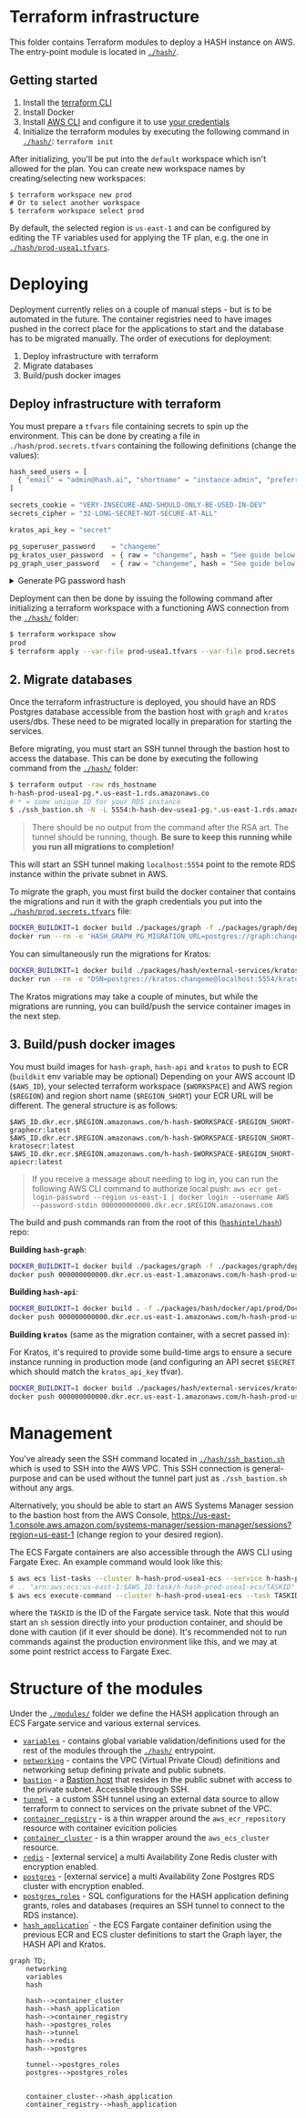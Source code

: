 # Terraform infrastructure

This folder contains Terraform modules to deploy a HASH instance on AWS. The entry-point module is located in [`./hash/`](./hash/).

## Getting started

1.  Install the [terraform CLI](https://learn.hashicorp.com/tutorials/terraform/install-cli)
1.  Install Docker
1.  Install [AWS CLI](https://docs.aws.amazon.com/cli/latest/userguide/getting-started-install.html) and configure it to use [your credentials](https://docs.aws.amazon.com/cli/latest/userguide/cli-configure-quickstart.html)
1.  Initialize the terraform modules by executing the following command in [`./hash/`](./hash/): `terraform init`

After initializing, you'll be put into the `default` workspace which isn't allowed for the plan.
You can create new workspace names by creating/selecting new workspaces:

```shell
$ terraform workspace new prod
# Or to select another workspace
$ terraform workspace select prod
```

By default, the selected region is `us-east-1` and can be configured by editing the TF variables used for applying the TF plan, e.g. the one in [`./hash/prod-usea1.tfvars`](./hash/prod-usea1.tfvars).

# Deploying

Deployment currently relies on a couple of manual steps - but is to be automated in the future. The container registries need to have images pushed in the correct place for the applications to start and the database has to be migrated manually. The order of executions for deployment:

1.  Deploy infrastructure with terraform
2.  Migrate databases
3.  Build/push docker images

## Deploy infrastructure with terraform

You must prepare a `tfvars` file containing secrets to spin up the environment. This can be done by creating a file in `./hash/prod.secrets.tfvars` containing the following definitions (change the values):

```tfvars
hash_seed_users = [
  { "email" = "admin@hash.ai", "shortname" = "instance-admin", "preferredName" = "Instance Admin", "password" = "changeme", "isInstanceAdmin" = true }
]

secrets_cookie = "VERY-INSECURE-AND-SHOULD-ONLY-BE-USED-IN-DEV"
secrets_cipher = "32-LONG-SECRET-NOT-SECURE-AT-ALL"

kratos_api_key = "secret"

pg_superuser_password    = "changeme"
pg_kratos_user_password  = { raw = "changeme", hash = "See guide below to generate this" }
pg_graph_user_password   = { raw = "changeme", hash = "See guide below to generate this" }
```

<details>
<summary>Generate PG password hash</summary>

**PG Users**

The database is configured to use `scram-sha-256` for password auth.
To generate a hashed password in this form:

1.  Start a local DB:
    `$ docker run --rm -it --name postgres-dummy -d -e POSTGRES_HOST_AUTH_METHOD=trust postgres:14-alpine`
1.  Connect to instance
    `$ docker exec -it postgres-dummy psql -U postgres`
1.  Reset password
    `postgres=# \password`
    (type in your password twice)
1.  Extract password
    `select rolpassword from pg_authid where rolname = 'postgres';`
1.  Copy the result, repeat from step 3 as needed
1.  Quit wiht `\q` and stop the container
    `docker stop postgres-dummy`

</details>

Deployment can then be done by issuing the following command after initializing a terraform workspace with a functioning AWS connection from the [`./hash/`](./hash/) folder:

```sh
$ terraform workspace show
prod
$ terraform apply --var-file prod-usea1.tfvars --var-file prod.secrets.tfvars
```

## 2. Migrate databases

Once the terraform infrastructure is deployed, you should have an RDS Postgres database accessible from the bastion host with `graph` and `kratos` users/dbs. These need to be migrated locally in preparation for starting the services.

Before migrating, you must start an SSH tunnel through the bastion host to access the database. This can be done by executing the following command from the [`./hash/`](./hash/) folder:

```sh
$ terraform output -raw rds_hostname
h-hash-prod-usea1-pg.*.us-east-1.rds.amazonaws.co
# * = some unique ID for your RDS instance
$ ./ssh_bastion.sh -N -L 5554:h-hash-dev-usea1-pg.*.us-east-1.rds.amazonaws.com:5432
```

> There should be no output from the command after the RSA art. The tunnel should be running, though.
> **Be sure to keep this running while you run all migrations to completion!**

This will start an SSH tunnel making `localhost:5554` point to the remote RDS instance within the private subnet in AWS.

To migrate the graph, you must first build the docker container that contains the migrations and run it with the graph credentials you put into the [`./hash/prod.secrets.tfvars`](./hash/prod.secrets.tfvars) file:

```sh
DOCKER_BUILDKIT=1 docker build ./packages/graph -f ./packages/graph/deployment/migrations/Dockerfile -t hash-graph-migrate:latest
docker run --rm -e 'HASH_GRAPH_PG_MIGRATION_URL=postgres://graph:changeme@localhost:5554/graph' hash-graph-migrate:latest
```

You can simultaneously run the migrations for Kratos:

```sh
DOCKER_BUILDKIT=1 docker build ./packages/hash/external-services/kratos --build-arg ENV=prod -t kratos:latest
docker run --rm -e "DSN=postgres://kratos:changeme@localhost:5554/kratos" kratos:latest migrate sql -e --yes
```

The Kratos migrations may take a couple of minutes, but while the migrations are running, you can build/push the service container images in the next step.

## 3. Build/push docker images

You must build images for `hash-graph`, `hash-api` and `kratos` to push to ECR (`buildkit` env variable may be optional)
Depending on your AWS account ID (`$AWS_ID`), your selected terraform workspace (`$WORKSPACE`) and AWS region (`$REGION`) and region short name (`$REGION_SHORT`) your ECR URL will be different. The general structure is as follows:

```
$AWS_ID.dkr.ecr.$REGION.amazonaws.com/h-hash-$WORKSPACE-$REGION_SHORT-graphecr:latest
$AWS_ID.dkr.ecr.$REGION.amazonaws.com/h-hash-$WORKSPACE-$REGION_SHORT-kratosecr:latest
$AWS_ID.dkr.ecr.$REGION.amazonaws.com/h-hash-$WORKSPACE-$REGION_SHORT-apiecr:latest
```

> If you receive a message about needing to log in, you can run the following AWS CLI command to authorize local push:
> `aws ecr get-login-password --region us-east-1 | docker login --username AWS --password-stdin 000000000000.dkr.ecr.$REGION.amazonaws.com`

The build and push commands ran from the root of this ([`hashintel/hash`](../../)) repo:

**Building `hash-graph`**:

```sh
DOCKER_BUILDKIT=1 docker build ./packages/graph -f ./packages/graph/deployment/graph/Dockerfile -t 000000000000.dkr.ecr.us-east-1.amazonaws.com/h-hash-prod-usea1-graphecr:latest
docker push 000000000000.dkr.ecr.us-east-1.amazonaws.com/h-hash-prod-usea1-graphecr:latest
```

**Building `hash-api`**:

```sh
DOCKER_BUILDKIT=1 docker build . -f ./packages/hash/docker/api/prod/Dockerfile -t 000000000000.dkr.ecr.us-east-1.amazonaws.com/h-hash-prod-usea1-apiecr:latest
docker push 000000000000.dkr.ecr.us-east-1.amazonaws.com/h-hash-prod-usea1-apiecr:latest
```

**Building `kratos`** (same as the migration container, with a secret passed in):

For Kratos, it's required to provide some build-time args to ensure a secure instance running in production mode (and configuring an API secret `$SECRET` which should match the `kratos_api_key` tfvar).

```sh
DOCKER_BUILDKIT=1 docker build ./packages/hash/external-services/kratos --build-arg ENV=prod --build-arg API_SECRET=$SECRET -t 000000000000.dkr.ecr.us-east-1.amazonaws.com/h-hash-prod-usea1-kratosecr:latest
docker push 000000000000.dkr.ecr.us-east-1.amazonaws.com/h-hash-prod-usea1-kratosecr:latest
```

# Management

You've already seen the SSH command located in [`./hash/ssh_bastion.sh`](./hash/ssh_bastion.sh) which is used to SSH into the AWS VPC. This SSH connection is general-purpose and can be used without the tunnel part just as `./ssh_bastion.sh` without any args.

Alternatively, you should be able to start an AWS Systems Manager session to the bastion host from the AWS Console, https://us-east-1.console.aws.amazon.com/systems-manager/session-manager/sessions?region=us-east-1 (change region to your desired region).

The ECS Fargate containers are also accessible through the AWS CLI using Fargate Exec. An example command would look like this:

```sh
$ aws ecs list-tasks --cluster h-hash-prod-usea1-ecs --service h-hash-prod-usea1-appsvc
# .. "arn:aws:ecs:us-east-1:$AWS_ID:task/h-hash-prod-usea1-ecs/TASKID"
$ aws ecs execute-command --cluster h-hash-prod-usea1-ecs --task TASKID --container h-hash-prod-usea1-apicontainer --interactive --command "/bin/sh"
```

where the `TASKID` is the ID of the Fargate service task. Note that this would start an `sh` session directly into your production container, and should be done with caution (if it ever should be done). It's recommended not to run commands against the production environment like this, and we may at some point restrict access to Fargate Exec.

# Structure of the modules

Under the [`./modules/`](./modules/) folder we define the HASH application through an ECS Fargate service and various external services.

- [`variables`](./modules/variables/) - contains global variable validation/definitions used for the rest of the modules through the [`./hash/`](./hash/) entrypoint.
- [`networking`](./modules/networking/) - contains the VPC (Virtual Private Cloud) definitions and networking setup defining private and public subnets.
- [`bastion`](./modules/bastion/) - a [Bastion host](https://en.wikipedia.org/wiki/Bastion_host) that resides in the public subnet with access to the private subnet. Accessible through SSH.
- [`tunnel`](./modules/tunnel/) - a custom SSH tunnel using an external data source to allow terraform to connect to services on the private subnet of the VPC.
- [`container_registry`](./modules/container_registry/) - is a thin wrapper around the `aws_ecr_repository` resource with container evicition policies
- [`container_cluster`](./modules/container_cluster/) - is a thin wrapper around the `aws_ecs_cluster` resource.
- [`redis`](./modules/redis/) - [external service] a multi Availability Zone Redis cluster with encryption enabled.
- [`postgres`](./modules/postgres/) - [external service] a multi Availability Zone Postgres RDS cluster with encryption enabled.
- [`postgres_roles`](./modules/postgres_roles/) - SQL configurations for the HASH application defining grants, roles and databases (requires an SSH tunnel to connect to the RDS instance).
- [`hash_application`](./modules/hash_application/)` - the ECS Fargate container definition using the previous ECR and ECS cluster definitions to start the Graph layer, the HASH API and Kratos.

```mermaid
graph TD;
    networking
    variables
    hash

    hash-->container_cluster
    hash-->hash_application
    hash-->container_registry
    hash-->postgres_roles
    hash-->tunnel
    hash-->redis
    hash-->postgres

    tunnel-->postgres_roles
    postgres-->postgres_roles


    container_cluster-->hash_application
    container_registry-->hash_application
```
